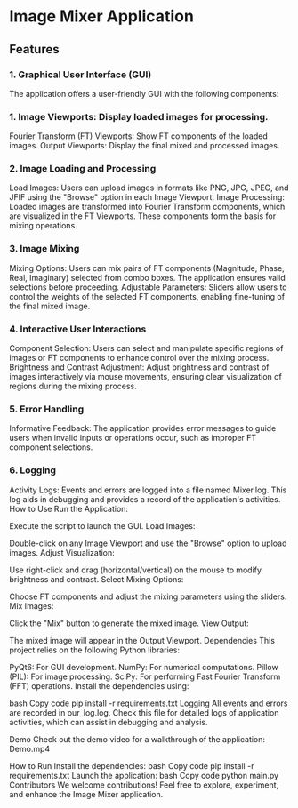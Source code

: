 # Image Mixer Application
## Features
### 1. Graphical User Interface (GUI)
The application offers a user-friendly GUI with the following components:

### 1. Image Viewports: Display loaded images for processing.
Fourier Transform (FT) Viewports: Show FT components of the loaded images.
Output Viewports: Display the final mixed and processed images.
### 2. Image Loading and Processing
Load Images: Users can upload images in formats like PNG, JPG, JPEG, and JFIF using the "Browse" option in each Image Viewport.
Image Processing: Loaded images are transformed into Fourier Transform components, which are visualized in the FT Viewports. These components form the basis for mixing operations.
### 3. Image Mixing
Mixing Options: Users can mix pairs of FT components (Magnitude, Phase, Real, Imaginary) selected from combo boxes. The application ensures valid selections before proceeding.
Adjustable Parameters: Sliders allow users to control the weights of the selected FT components, enabling fine-tuning of the final mixed image.
### 4. Interactive User Interactions
Component Selection: Users can select and manipulate specific regions of images or FT components to enhance control over the mixing process.
Brightness and Contrast Adjustment: Adjust brightness and contrast of images interactively via mouse movements, ensuring clear visualization of regions during the mixing process.
### 5. Error Handling
Informative Feedback: The application provides error messages to guide users when invalid inputs or operations occur, such as improper FT component selections.
### 6. Logging
  Activity Logs: Events and errors are logged into a file named Mixer.log. This log aids in debugging and provides a record of the application's activities.
How to Use
Run the Application:

Execute the script to launch the GUI.
Load Images:

Double-click on any Image Viewport and use the "Browse" option to upload images.
Adjust Visualization:

Use right-click and drag (horizontal/vertical) on the mouse to modify brightness and contrast.
Select Mixing Options:

Choose FT components and adjust the mixing parameters using the sliders.
Mix Images:

Click the "Mix" button to generate the mixed image.
View Output:

The mixed image will appear in the Output Viewport.
Dependencies
This project relies on the following Python libraries:

PyQt6: For GUI development.
NumPy: For numerical computations.
Pillow (PIL): For image processing.
SciPy: For performing Fast Fourier Transform (FFT) operations.
Install the dependencies using:

bash
Copy code
pip install -r requirements.txt
Logging
All events and errors are recorded in our_log.log. Check this file for detailed logs of application activities, which can assist in debugging and analysis.

Demo
Check out the demo video for a walkthrough of the application: Demo.mp4

How to Run
Install the dependencies:
bash
Copy code
pip install -r requirements.txt
Launch the application:
bash
Copy code
python main.py
Contributors
We welcome contributions! Feel free to explore, experiment, and enhance the Image Mixer application.
